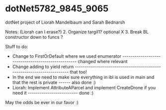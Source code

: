 # dotNet5782_9845_9065
dotNet project of Liorah Mandelbaum and Sarah Bednarsh


Notes: (Liorah can I erase?)
2. Organize targil1? optional                      X
3. Break BL constructor down to funcs              ?

Stuff to do:
- Change to FirstOrDefault where we used enumerator --------------------------------------------------- changed where relevant
- Change adding to yield return ----------------------------------------------------------------------- that too!
- In the end we need to make sure everything in ibl is used in main and that the rest is private ------ also done :)
- Liorah: Implement AttributeAParcel and implement CreateDrone if you need it ------------------------- done :)

May the odds be ever in our favor :)
